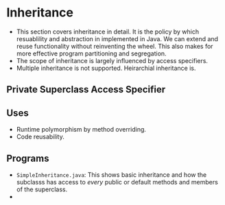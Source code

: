 # Inheritance

- This section covers inheritance in detail. It is the policy by which resuablility and abstraction in implemented in Java. We can extend and reuse functionality without reinventing the wheel. This also makes for more effective program partitioning and segregation.
- The scope of inheritance is largely influenced by access specifiers.
- Multiple inheritance is not supported. Heirarchial inheritance is.


## Private Superclass Access Specifier




## Uses

- Runtime polymorphism by method overriding.
- Code reusability.


## Programs

- `SimpleInheritance.java`: This shows basic inheritance and how the subclasss has access to *every* public or default methods and members of the superclass.
- 
